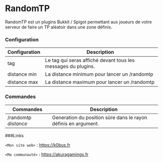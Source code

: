 # RandomTP

RandomTP est un plugins Bukkit / Spigot permettant aux joueurs de votre serveur de faire un TP aléatoir dans une zone définis.

### Configuration

Configuration  | Description
------------- | -------------
tag  | Le tag qui seras affiché devant tous les messages du plugins.
distance min  | La distance minimum pour lancer un /randomtp
distance max  | La distance maximum pour lancer un /randomtp

### Commandes

Commandes  | Description
------------- | -------------
/randomtp *distance*  | Generation du position sûre dans le rayon définis en argument.

###Links

`<Mon site web>` : <https://k0bus.fr>

`<Ma communauté>` : <https://akuragamings.fr>
